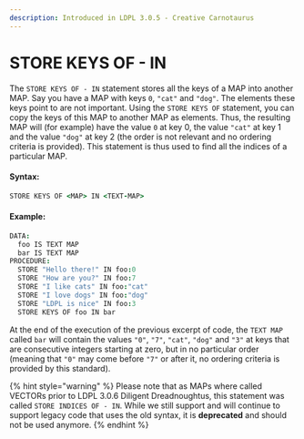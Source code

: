 ```yaml
---
description: Introduced in LDPL 3.0.5 - Creative Carnotaurus
---
```


# STORE KEYS OF - IN

The `STORE KEYS OF - IN` statement stores all the keys of a MAP into another MAP. Say you have a MAP with keys `0`, `"cat"` and `"dog"`. The elements these keys point to are not important. Using the `STORE KEYS OF` statement, you can copy the keys of this MAP to another MAP as elements. Thus, the resulting MAP will \(for example\) have the value `0` at key 0, the value `"cat"` at key 1 and the value `"dog"` at key 2 \(the order is not relevant and no ordering criteria is provided\). This statement is thus used to find all the indices of a particular MAP.

#### Syntax:

```coffeescript
STORE KEYS OF <MAP> IN <TEXT-MAP>
```

#### Example:

```coffeescript
DATA:
  foo IS TEXT MAP
  bar IS TEXT MAP
PROCEDURE:
  STORE "Hello there!" IN foo:0
  STORE "How are you?" IN foo:7
  STORE "I like cats" IN foo:"cat"
  STORE "I love dogs" IN foo:"dog"
  STORE "LDPL is nice" IN foo:3
  STORE KEYS OF foo IN bar
```

At the end of the execution of the previous excerpt of code, the `TEXT MAP` called `bar` will contain the values `"0"`, `"7"`, `"cat"`, `"dog"` and `"3"` at keys that are consecutive integers starting at zero, but in no particular order \(meaning that `"0"` may come before `"7"` or after it, no ordering criteria is provided by this standard\).

{% hint style="warning" %}
Please note that as MAPs where called VECTORs prior to LDPL 3.0.6 Diligent Dreadnoughtus, this statement was called `STORE INDICES OF - IN`. While we still support and will continue to support legacy code that uses the old syntax, it is **deprecated** and should not be used anymore.
{% endhint %}


